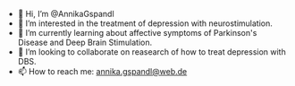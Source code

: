 - 👋 Hi, I’m @AnnikaGspandl
- 👀 I’m interested in the treatment of depression with neurostimulation.
- 🌱 I’m currently learning about affective symptoms of Parkinson's Disease and Deep Brain Stimulation.
- 💞️ I’m looking to collaborate on reasearch of how to treat depression with DBS.
- 📫 How to reach me: annika.gspandl@web.de

<!---
AnnikaGspandl/AnnikaGspandl is a ✨ special ✨ repository because its `README.md` (this file) appears on your GitHub profile.
You can click the Preview link to take a look at your changes.
--->
